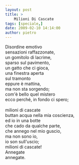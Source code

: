```yaml
---
layout: post
title: >
    Milioni Di Cascate
tags: [speciale,]
date: 2009-02-10 14:14:00
author: pietro
---
```

Disordine emotivo<br/>sensazioni raffazzonate,<br/>un gomitolo di lacrime,<br/>sparso sul pavimento,<br/>un gatto che ci gioca,<br/>una finestra aperta<br/>sul tramonto<br/>eppure è mattina,<br/>ma non sta sorgendo;<br/>com'è bello quel mistero<br/>ecco perché, in fondo ci spero;<br/><br/>milioni di cascate<br/>buttan acqua nella mia coscienza,<br/>ed io in una botte<br/>che cado da qualche parte,<br/>che annego nel mio guscio,<br/>ma non sono io,<br/>io son sull'uscio;<br/>milioni di cascate!<br/>Annegate<br/>annegate.
